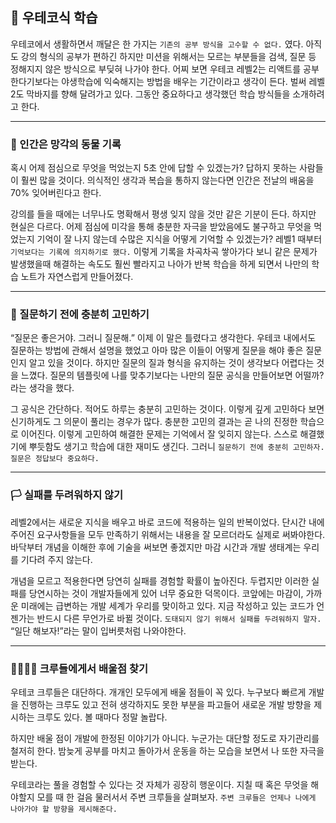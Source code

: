 ## 📖 우테코식 학습
우테코에서 생활하면서 깨달은 한 가지는 `기존의 공부 방식을 고수할 수 없다.` 였다. 아직도 강의 형식의 공부가 편하긴 하지만 미션을 위해서는 모르는 부분들을 검색, 질문 등 정해지지 않은 방식으로 부딪혀 나가야 한다. 어찌 보면 우테코 레벨2는 리액트를 공부한다기보다는 야생학습에 익숙해지는 방법을 배우는 기간이라고 생각이 든다. 벌써 레벨2도 막바지를 향해 달려가고 있다. 그동안 중요하다고 생각했던 학습 방식들을 소개하려고 한다.

---
### 📝 인간은 망각의 동물 기록

혹시 어제 점심으로 무엇을 먹었는지 5초 안에 답할 수 있겠는가? 답하지 못하는 사람들이 훨씬 많을 것이다. 의식적인 생각과 복습을 통하지 않는다면 인간은 전날의 배움을 70% 잊어버린다고 한다.

강의를 들을 때에는 너무나도 명확해서 평생 잊지 않을 것만 같은 기분이 든다. 하지만 현실은 다르다. 어제 점심에 미각을 통해 충분한 자극을 받았음에도 불구하고 무엇을 먹었는지 기억이 잘 나지 않는데 수많은 지식을 어떻게 기억할 수 있겠는가? 레벨1 때부터 `기억보다는 기록에 의지하기로 했다.` 이렇게 기록을 차곡차곡 쌓아가다 보니 같은 문제가 발생했을때 해결하는 속도도 훨씬 빨라지고 나아가 반복 학습을 하게 되면서 나만의 학습 노트가 자연스럽게 만들어졌다.

---
### 🤔 질문하기 전에 충분히 고민하기

“질문은 좋은거야. 그러니 질문해.” 이제 이 말은 틀렸다고 생각한다. 우테코 내에서도 질문하는 방법에 관해서 설명을 했었고 아마 많은 이들이 어떻게 질문을 해야 좋은 질문인지 알고 있을 것이다. 하지만 질문의 질과 형식을 유지하는 것이 생각보다 어렵다는 것을 느꼈다. 질문의 템플릿에 나를 맞추기보다는 나만의 질문 공식을 만들어보면 어떨까? 라는 생각을 했다.

그 공식은 간단하다. 적어도 하루는 충분히 고민하는 것이다. 이렇게 깊게 고민하다 보면 신기하게도 그 의문이 풀리는 경우가 많다. 충분한 고민의 결과는 곧 나의 진정한 학습으로 이어진다. 이렇게 고민하여 해결한 문제는 기억에서 잘 잊히지 않는다. 스스로 해결했기에 뿌듯함도 생기고 학습에 대한 재미도 생긴다. 그러니 `질문하기 전에 충분히 고민하자. 질문은 정답보다 중요하다.`

---
### 🏳️ 실패를 두려워하지 않기

레벨2에서는 새로운 지식을 배우고 바로 코드에 적용하는 일의 반복이었다. 단시간 내에 주어진 요구사항들을 모두 만족하기 위해서는 내용을 잘 모르더라도 실제로 써봐야한다. 바닥부터 개념을 이해한 후에 기술을 써보면 좋겠지만 마감 시간과 개발 생태계는 우리를 기다려 주지 않는다. 

개념을 모르고 적용한다면 당연히 실패를 경험할 확률이 높아진다. 두렵지만 이러한 실패를 당연시하는 것이 개발자들에게 있어 너무 중요한 덕목이다. 코앞에는 마감이, 가까운 미래에는 급변하는 개발 세계가 우리를 맞이하고 있다. 지금 작성하고 있는 코드가 언젠가는 반드시 다른 무언가로 바뀔 것이다. `도태되지 않기 위해서 실패를 두려워하지 말자.` “일단 해보자!”라는 말이 입버릇처럼 나와야한다.

---
### 👨‍👨‍👦‍👦 크루들에게서 배울점 찾기

우테코 크루들은 대단하다. 개개인 모두에게 배울 점들이 꼭 있다. 누구보다 빠르게 개발을 진행하는 크루도 있고 전혀 생각하지도 못한 부분을 파고들어 새로운 개발 방향을 제시하는 크루도 있다. 볼 때마다 정말 놀랍다.

하지만 배울 점이 개발에 한정된 이야기가 아니다. 누군가는 대단할 정도로 자기관리를 철저히 한다. 밤늦게 공부를 마치고 돌아가서 운동을 하는 모습을 보면서 나 또한 자극을 받는다.

우테코라는 풀을 경험할 수 있다는 것 자체가 굉장히 행운이다. 지칠 때 혹은 무엇을 해야할지 모를 때 한 걸음 물러서서 주변 크루들을 살펴보자. `주변 크루들은 언제나 나에게 나아가야 할 방향을 제시해준다.`

